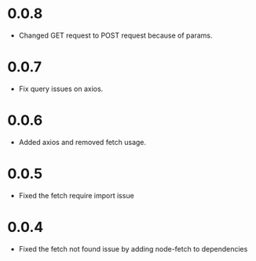 # 0.0.8
- Changed GET request to POST request because of params.

# 0.0.7
- Fix query issues on axios.

# 0.0.6
- Added axios and removed fetch usage.

# 0.0.5
- Fixed the fetch require import issue

# 0.0.4
- Fixed the fetch not found issue by adding node-fetch to dependencies